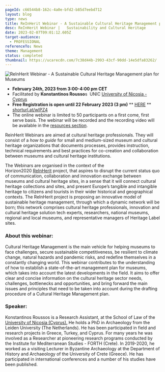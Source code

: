 ```yaml
---
pageId: c66544b8-162c-4a0e-bfd2-b85d7eebd712
layout: blog
type: news
title: ReInHerit Webinar - A Sustainable Cultural Heritage Management plan for Museums
desc: ReInHerit Webinar |   Sustainability and Cultural Heritage
date: 2023-02-07T09:01:12.605Z
target-audience:
  - PROFESSIONAL
referenceTo: News
theme: Management
status: completed
thumbnail: https://ucarecdn.com/7c38d44b-2993-43cf-90dd-14e5dfa83262/
---
```

![ReInHerit Webinar - A Sustainable Cultural Heritage Management plan for Museums](https://ucarecdn.com/1764ea45-f971-48a8-b574-4881abad8c5b/ "ReInHerit Webinar - A Sustainable Cultural Heritage Management plan for Museums")

* **February 24th, 2023 from 3:00-4:00 pm CET** 
* Facilitated by **Konstantinos Rousso**s  UNIC [University of Nicosia -  ](https://www.unic.ac.cy)[Cyprus](https://www.unic.ac.cy)
* **Free Registration is open until 22 February 2023 (3 pm)** \*\* [HERE](https://docs.google.com/forms/d/e/1FAIpQLSdVPgq0g1XyF58uPm6A2bHp3rW0f9JjkMRwyD9V6DMC_z2jXA/viewform) \*\*\
  [shorturl.at/wIPZ4](http://shorturl.at/wIPZ4)
* The online webinar is limited to 50 participants on a first come, first serve basis. The webinar will be recorded and the recording video will be available in the [resources section](https://reinherit-hub.eu/webinars).

ReinHerit Webinars are aimed at cultural heritage professionals. They will consist of a *how to guide* for small and medium-sized museum and cultural heritage organizations that documents processes, provides instruction, technical requirements and best practices for co-creation and collaboration between museums and cultural heritage institutions.

The Webinars are organised in the context of the  Horizon2020 [ReInHerit](https://www.reinherit.eu) project, that aspires to disrupt the current status quo of communication, collaboration and innovation exchange between museums and cultural heritage sites, in a sense that it will connect cultural heritage collections and sites, and present Europe’s tangible and intangible heritage to citizens and tourists in their wider historical and geographical contexts. The ReInHerit project is proposing an innovative model of sustainable heritage management, through which a dynamic network will be born; this network comprises cultural heritage professionals, innovation and cultural heritage solution tech experts, researchers, national museums, regional and local museums, and representative managers of Heritage Label sites. 

### About this webinar:

Cultural Heritage Management is the main vehicle for helping museums to face challenges, secure sustainable competitiveness, be resilient to climate change, natural hazards and pandemic risks, and redefine themselves in a constantly changing world. This webinar contributes to the understanding of how to establish a state-of-the-art management plan for museums, which takes into account the latest developments in the field. It aims to offer clear and concise information on the cultural heritage sector needs, challenges, bottlenecks and opportunities, and bring forward the main issues and principles that need to be taken into account during the drafting procedure of a Cultural Heritage Management plan. 

### Speaker:

Konstantinos Roussos is a Research Assistant, at the School of Law of the [University of Nicosia (Cyprus).](https://www.unic.ac.cy) He holds a PhD in Archaeology from the Leiden University (The Netherlands). He has been participated in field and research projects in Greece, Turkey, and Cyprus. For many years he was involved as a Researcher at pioneering research programs conducted by the Institute for Mediterranean Studies - FORTH (Crete). In 2019-2020, he worked as a visiting Lecturer in Byzantine Archaeology at the Department of History and Archaeology of the University of Crete (Greece). He has participated in international conferences and a number of his studies have been published.